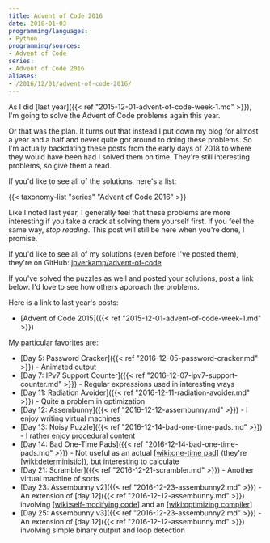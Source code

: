 ```yaml
---
title: Advent of Code 2016
date: 2018-01-03
programming/languages:
- Python
programming/sources:
- Advent of Code
series:
- Advent of Code 2016
aliases:
- /2016/12/01/advent-of-code-2016/
---
```

As I did [last year]({{< ref "2015-12-01-advent-of-code-week-1.md" >}}), I'm going to solve the Advent of Code problems again this year.

Or that was the plan. It turns out that instead I put down my blog for almost a year and a half and never quite got around to doing these problems. So I'm actually backdating these posts from the early days of 2018 to where they would have been had I solved them on time. They're still interesting problems, so give them a read.

<!--more-->

If you'd like to see all of the solutions, here's a list:

{{< taxonomy-list "series" "Advent of Code 2016" >}}

Like I noted last year, I generally feel that these problems are more interesting if you take a crack at solving them yourself first. If you feel the same way, *stop reading*. This post will still be here when you're done, I promise.

If you'd like to see all of my solutions (even before I've posted them), they're on GitHub: <a href="https://github.com/jpverkamp/advent-of-code">jpverkamp/advent-of-code</a>

If you've solved the puzzles as well and posted your solutions, post a link below. I'd love to see how others approach the problems.

Here is a link to last year's posts:

- [Advent of Code 2015]({{< ref "2015-12-01-advent-of-code-week-1.md" >}})

My particular favorites are:

- [Day 5: Password Cracker]({{< ref "2016-12-05-password-cracker.md" >}}) - Animated output
- [Day 7: IPv7 Support Counter]({{< ref "2016-12-07-ipv7-support-counter.md" >}}) - Regular expressions used in interesting ways
- [Day 11: Radiation Avoider]({{< ref "2016-12-11-radiation-avoider.md" >}}) - Quite a problem in optimization
- [Day 12: Assembunny]({{< ref "2016-12-12-assembunny.md" >}}) - I enjoy writing virtual machines
- [Day 13: Noisy Puzzle]({{< ref "2016-12-14-bad-one-time-pads.md" >}}) - I rather enjoy [procedural content](/programming/topics/procedural-content/)
- [Day 14: Bad One-Time Pads]({{< ref "2016-12-14-bad-one-time-pads.md" >}}) - Not useful as an actual [[wiki:one-time pad]]() (they're [[wiki:deterministic]]()), but interesting to calculate
- [Day 21: Scrambler]({{< ref "2016-12-21-scrambler.md" >}}) - Another virtual machine of sorts
- [Day 23: Assembunny v2]({{< ref "2016-12-23-assembunny2.md" >}}) - An extension of [day 12]({{< ref "2016-12-12-assembunny.md" >}}) involving [[wiki:self-modifying code]]() and an [[wiki:optimizing compiler]]()
- [Day 25: Assembunny v3]({{< ref "2016-12-23-assembunny2.md" >}}) - An extension of [day 12]({{< ref "2016-12-12-assembunny.md" >}}) involving simple binary output and loop detection
